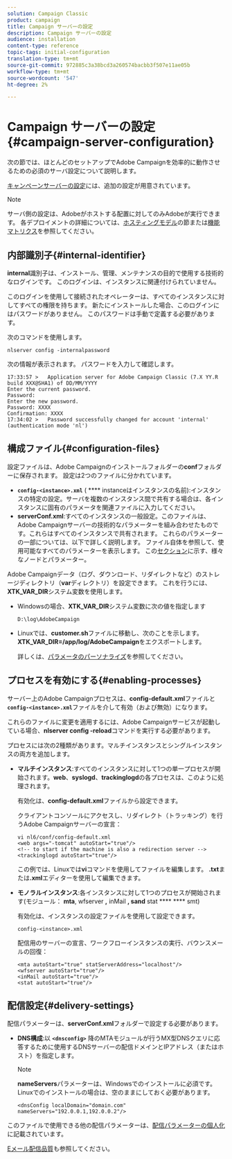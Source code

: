 ```yaml
---
solution: Campaign Classic
product: campaign
title: Campaign サーバーの設定
description: Campaign サーバーの設定
audience: installation
content-type: reference
topic-tags: initial-configuration
translation-type: tm+mt
source-git-commit: 972885c3a38bcd3a260574bacbb3f507e11ae05b
workflow-type: tm+mt
source-wordcount: '547'
ht-degree: 2%

---
```



# Campaign サーバーの設定{#campaign-server-configuration}

次の節では、ほとんどのセットアップでAdobe Campaignを効率的に動作させるための必須のサーバ設定について説明します。

[キャンペーンサーバーの設定](../../installation/using/configuring-campaign-server.md)には、追加の設定が用意されています。

>[!NOTE]
>
>サーバ側の設定は、Adobeがホストする配置に対してのみAdobeが実行できます。 各デプロイメントの詳細については、[ホスティングモデル](../../installation/using/hosting-models.md)の節または[機能マトリクス](../../installation/using/capability-matrix.md)を参照してください。

## 内部識別子{#internal-identifier}

**internal**&#x200B;識別子は、インストール、管理、メンテナンスの目的で使用する技術的なログインです。 このログインは、インスタンスに関連付けられていません。

このログインを使用して接続されたオペレーターは、すべてのインスタンスに対してすべての権限を持ちます。 新たにインストールした場合、このログインにはパスワードがありません。 このパスワードは手動で定義する必要があります。

次のコマンドを使用します。

```
nlserver config -internalpassword
```

次の情報が表示されます。 パスワードを入力して確認します。

```
17:33:57 >   Application server for Adobe Campaign Classic (7.X YY.R build XXX@SHA1) of DD/MM/YYYY
Enter the current password.
Password:
Enter the new password.
Password: XXXX
Confirmation: XXXX
17:34:02 >   Password successfully changed for account 'internal' (authentication mode 'nl')
```

## 構成ファイル{#configuration-files}

設定ファイルは、Adobe Campaignのインストールフォルダーの&#x200B;**conf**&#x200B;フォルダーに保存されます。 設定は2つのファイルに分かれています。

* **`config-<instance>.xml`** ( **** instanceはインスタンスの名前):インスタンスの特定の設定。サーバを複数のインスタンス間で共有する場合は、各インスタンスに固有のパラメータを関連ファイルに入力してください。
* **serverConf.xml**:すべてのインスタンスの一般設定。このファイルは、Adobe Campaignサーバーの技術的なパラメーターを組み合わせたものです。これらはすべてのインスタンスで共有されます。 これらのパラメーターの一部については、以下で詳しく説明します。 ファイル自体を参照して、使用可能なすべてのパラメーターを表示します。 この[セクション](../../installation/using/the-server-configuration-file.md)に示す、様々なノードとパラメーター。

Adobe Campaignデータ（ログ、ダウンロード、リダイレクトなど）のストレージディレクトリ（**var**&#x200B;ディレクトリ）を設定できます。 これを行うには、**XTK_VAR_DIR**&#x200B;システム変数を使用します。

* Windowsの場合、**XTK_VAR_DIR**&#x200B;システム変数に次の値を指定します

   ```
   D:\log\AdobeCampaign
   ```

* Linuxでは、**customer.sh**&#x200B;ファイルに移動し、次のことを示します。**XTK_VAR_DIR=/app/log/AdobeCampaign**&#x200B;をエクスポートします。

   詳しくは、[パラメータのパーソナライズ](../../installation/using/installing-packages-with-linux.md#personalizing-parameters)を参照してください。

## プロセスを有効にする{#enabling-processes}

サーバー上のAdobe Campaignプロセスは、**config-default.xml**&#x200B;ファイルと&#x200B;**`config-<instance>.xml`**&#x200B;ファイルを介して有効（および無効）になります。

これらのファイルに変更を適用するには、Adobe Campaignサービスが起動している場合、**nlserver config -reload**&#x200B;コマンドを実行する必要があります。

プロセスには次の2種類があります。マルチインスタンスとシングルインスタンスの両方を追加します。

* **マルチインスタンス**:すべてのインスタンスに対して1つの単一プロセスが開始されます。**web**、**syslogd**、**trackinglogd**&#x200B;の各プロセスは、このように処理されます。

   有効化は、**config-default.xml**&#x200B;ファイルから設定できます。

   クライアントコンソールにアクセスし、リダイレクト（トラッキング）を行うAdobe Campaignサーバーの宣言：

   ```
   vi nl6/conf/config-default.xml
   <web args="-tomcat" autoStart="true"/>  
   <!-- to start if the machine is also a redirection server -->  
   <trackinglogd autoStart="true"/>
   ```

   この例では、Linuxでは&#x200B;**vi**&#x200B;コマンドを使用してファイルを編集します。 **.txt**&#x200B;または&#x200B;**.xml**&#x200B;エディターを使用して編集できます。

* **モノラルインスタンス**:各インスタンスに対して1つのプロセスが開始されます(モジュール： **mta**, wfserver **,** inMail **, sand** stat  ****  **** smt)

   有効化は、インスタンスの設定ファイルを使用して設定できます。

   ```
   config-<instance>.xml
   ```

   配信用のサーバーの宣言、ワークフローインスタンスの実行、バウンスメールの回復：

   ```
   <mta autoStart="true" statServerAddress="localhost"/>
   <wfserver autoStart="true"/>  
   <inMail autoStart="true"/>
   <stat autoStart="true"/>
   ```

## 配信設定{#delivery-settings}

配信パラメーターは、**serverConf.xml**&#x200B;フォルダーで設定する必要があります。

* **DNS構成**:以 **`<dnsconfig>`** 降のMTAモジュールが行うMX型DNSクエリに応答するために使用するDNSサーバーの配信ドメインとIPアドレス（またはホスト）を指定します。

   >[!NOTE]
   >
   >**nameServers**&#x200B;パラメーターは、Windowsでのインストールに必須です。 Linuxでのインストールの場合は、空のままにしておく必要があります。

   ```
   <dnsConfig localDomain="domain.com" nameServers="192.0.0.1,192.0.0.2"/>
   ```

このファイルで使用できる他の配信パラメーターは、[配信パラメーターの個人化](../../installation/using/configuring-campaign-server.md#personalizing-delivery-parameters)に記載されています。

[Eメール配信品質](../../installation/using/email-deliverability.md)も参照してください。
